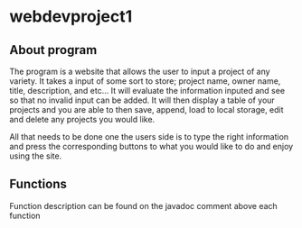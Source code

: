 # webdevproject1



## About program

The program is a website that allows the user to input a project of any variety. It takes a input of some sort to store; project name, owner name, title, description, and etc... It will evaluate the information inputed and see so that no invalid input can be added. It will then display a table of your projects and you are able to then save, append, load to local storage, edit and delete any projects you would like.

All that needs to be done one the users side is to type the right information and press the corresponding buttons to what you would like to do and enjoy using the site.

## Functions

Function description can be found on the javadoc comment above each function

